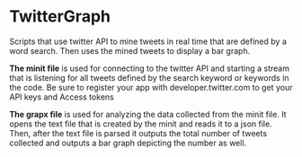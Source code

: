 # TwitterGraph
Scripts that use twitter API to mine tweets in real time that are defined by a word search. Then uses the mined tweets to display a bar graph.


**The minit file**
is used for connecting to the twitter API and starting a stream that is listening for all tweets defined by the search keyword or keywords in the code. Be sure to register your app with developer.twitter.com to get your API keys and Access tokens


**The grapx file**
is used for analyzing the data collected from the minit file. It opens the text file that is created by the minit and reads it to a json file. Then, after the text file is parsed it outputs the total number of tweets collected and outputs a bar graph depicting the number as well.
